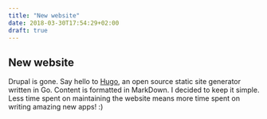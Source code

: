 ```yaml
---
title: "New website"
date: 2018-03-30T17:54:29+02:00
draft: true
---
```


## New website

Drupal is gone. Say hello to [Hugo](https://gohugo.io/), an open source
static site generator written in Go. Content is formatted in MarkDown.
I decided to keep it simple. Less time spent on maintaining the website
means more time spent on writing amazing new apps! :)
